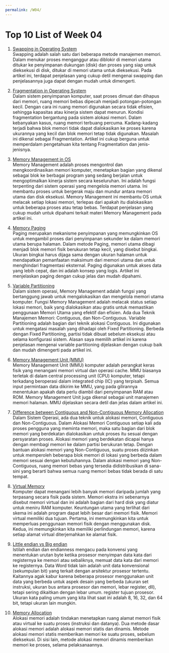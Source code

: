 ```yaml
---
permalink: /W04/
---
```


# Top 10 List of Week 04

1. [Swapping in Operating System](https://binaryterms.com/swapping-in-operating-system.html)<br>
Swapping adalah salah satu dari beberapa metode manajemen memori. Dalam menukar proses menganggur atau diblokir 
di memori utama ditukar ke penyimpanan dukungan (disk) dan proses yang siap untuk dieksekusi di disk, 
ditukar di memori utama untuk dieksekusi. Pada artikel ini, terdapat penjelasan yang cukup detil mengenai swapping 
dan penjelasannya juga dapat dengan mudah untuk dimengerti.

2. [Fragmentation in Operating System](https://www.includehelp.com/operating-systems/fragmentation.aspx)<br>
Dalam sistem penyimpanan komputer, saat proses dimuat dan dihapus dari memori, ruang memori bebas dipecah menjadi potongan-potongan kecil. Dengan cara ini ruang memori digunakan secara tidak efisien, sehingga kapasitas atau kinerja sistem dapat menurun. Kondisi fragmentation bergantung pada sistem alokasi memori. Dalam kebanyakan kasus, ruang memori terbuang percuma. Kadang-kadang terjadi bahwa blok memori tidak dapat dialokasikan ke proses karena ukurannya yang kecil dan blok memori tetap tidak digunakan. Masalah ini dikenal sebagai Fragmentation. Artikel ini cukup berguna untuk memperdalam pengetahuan kita tentang Fragmentation dan jenis-jenisnya.

3. [Memory Management in OS](https://www.guru99.com/os-memory-management.html)<br>
Memory Management adalah proses mengontrol dan mengkoordinasikan memori komputer, menetapkan bagian yang dikenal sebagai blok ke berbagai program yang sedang berjalan untuk mengoptimalkan kinerja sistem secara keseluruhan. Ini adalah fungsi terpenting dari sistem operasi yang mengelola memori utama. Ini membantu proses untuk bergerak maju dan mundur antara memori utama dan disk eksekusi. Memory Management ini membantu OS untuk melacak setiap lokasi memori, terlepas dari apakah itu dialokasikan untuk beberapa proses atau tetap bebas. Terdapat penjelasan yang cukup mudah untuk dipahami terkait materi Memory Management pada artikel ini.

4. [Memory Paging](https://www.geeksforgeeks.org/paging-in-operating-system/)<br>
Paging merupakan mekanisme penyimpanan yang memungkinkan OS untuk mengambil proses dari penyimpanan sekunder ke dalam memori utama berupa halaman. Dalam metode Paging, memori utama dibagi menjadi blok memori fisik berukuran tetap kecil, yang disebut bingkai. Ukuran bingkai harus dijaga sama dengan ukuran halaman untuk mendapatkan pemanfaatan maksimum dari memori utama dan untuk menghindari fragmentasi eksternal. Paging digunakan untuk akses data yang lebih cepat, dan ini adalah konsep yang logis. Artikel ini menjelaskan paging dengan cukup jelas dan mudah dipahami.

5. [Variable Partitioning](https://www.geeksforgeeks.org/variable-or-dynamic-partitioning-in-operating-system/)<br>
Dalam sistem operasi, Memory Management adalah fungsi yang bertanggung jawab untuk mengalokasikan dan mengelola memori utama komputer. Fungsi Memory Management adalah melacak status setiap lokasi memori, baik yang dialokasikan atau gratis untuk memastikan penggunaan Memori Utama yang efektif dan efisien. Ada dua Teknik Manajemen Memori: Contiguous, dan Non-Contiguous. Variable Partitioning adalah bagian dari teknik alokasi Contiguous. Ini digunakan untuk mengatasi masalah yang dihadapi oleh Fixed Partitioning. Berbeda dengan Fixed Partitioning, partisi tidak dibuat sebelum eksekusi atau selama konfigurasi sistem. Alasan saya memilih artikel ini karena penjelasan mengenai variable partitioning dijelaskan dengan cukup baik dan mudah dimengerti pada artikel ini.

6. [Memory Management Unit (MMU)](https://www.techopedia.com/definition/4768/memory-management-unit-mmu)<br>
Memory Management Unit (MMU) komputer adalah perangkat keras fisik yang menangani memori virtual dan operasi cache. MMU biasanya terletak di dalam central processing unit (CPU) komputer, tetapi terkadang beroperasi dalam integrated chip (IC) yang terpisah. Semua input permintaan data dikirim ke MMU, yang pada gilirannya menentukan apakah data perlu diambil dari penyimpanan RAM atau ROM. Memory Management Unit juga dikenal sebagai unit manajemen memori halaman. MMU dijelaskan secara detil dan jelas dalam artikel ini.

7. [Difference between Contiguous and Non-Contiguous Memory Allocation](https://www.studytonight.com/operating-system/difference-between-contiguous-and-noncontiguous-memory-allocation)<br>
Dalam Sistem Operasi, ada dua teknik untuk alokasi memori, Contiguous dan Non-Contiguous. Dalam Alokasi Memori Contiguous setiap kali ada proses pengguna yang meminta memori, maka satu bagian dari blok memori yang berdekatan dialokasikan untuk proses itu sesuai dengan persyaratan proses. Alokasi memori yang berdekatan dicapai hanya dengan membagi memori ke dalam partisi berukuran tetap. Dengan bantuan alokasi memori yang Non-Contiguous, suatu proses diizinkan untuk memperoleh beberapa blok memori di lokasi yang berbeda dalam memori sesuai dengan kebutuhannya. Dalam alokasi memori yang Non-Contiguous, ruang memori bebas yang tersedia didistribusikan di sana-sini yang berarti bahwa semua ruang memori bebas tidak berada di satu tempat.

8. [Virtual Memory](https://www.tutorialspoint.com/operating_system/os_virtual_memory.htm)<br>
Komputer dapat menangani lebih banyak memori daripada jumlah yang terpasang secara fisik pada sistem. Memori ekstra ini sebenarnya disebut memori virtual dan ini adalah bagian dari hard disk yang diatur untuk meniru RAM komputer. Keuntungan utama yang terlihat dari skema ini adalah program dapat lebih besar dari memori fisik. Memori virtual memiliki dua tujuan. Pertama, ini memungkinkan kita untuk memperluas penggunaan memori fisik dengan menggunakan disk. Kedua, ini memungkinkan kita memiliki perlindungan memori, karena setiap alamat virtual diterjemahkan ke alamat fisik.

9. [Little endian vs Big endian](https://levelup.gitconnected.com/little-endian-vs-big-endian-eb2a2c3a9135)<br>
Istilah endian dan endianness mengacu pada konvensi yang menentukan urutan byte ketika prosesor menyimpan data kata dari registernya ke memori atau sebaliknya, memuat data kata dari memori ke registernya. Data Word tidak lain adalah unit data konvensional (sekumpulan bit) yang terkait dengan arsitektur prosesor tertentu. Kaitannya agak kabur karena beberapa prosesor menggunakan unit data yang berbeda untuk aspek desain yang berbeda (ukuran set instruksi, ukuran bus antara prosesor dan memori, lebar register, dll), tetapi sering dikaitkan dengan lebar umum. register tujuan prosesor. Ukuran kata paling umum yang kita lihat saat ini adalah 8, 16, 32, dan 64 bit, tetapi ukuran lain mungkin.

10. [Memory Allocation](https://binaryterms.com/static-and-dynamic-memory-allocation.html)<br>
Alokasi memori adalah tindakan menetapkan ruang alamat memori fisik atau virtual ke suatu proses (instruksi dan datanya). Dua metode dasar alokasi memori adalah alokasi memori statis dan dinamis. Metode alokasi memori statis memberikan memori ke suatu proses, sebelum dieksekusi. Di sisi lain, metode alokasi memori dinamis memberikan memori ke proses, selama pelaksanaannya.